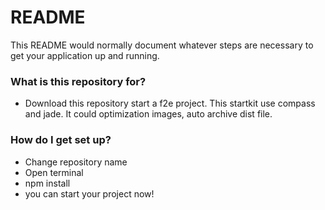 # README #

This README would normally document whatever steps are necessary to get your application up and running.

### What is this repository for? ###

* Download this repository start a f2e project. This startkit use compass and jade. It could optimization images, auto archive dist file.

### How do I get set up? ###

* Change repository name
* Open terminal
* npm install 
* you can start your project now!
